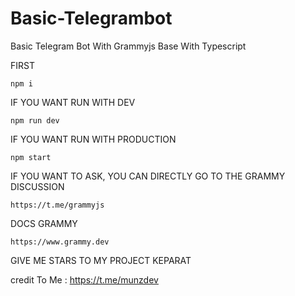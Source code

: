 # Basic-Telegrambot
Basic Telegram Bot With Grammyjs Base With Typescript

FIRST
```
npm i
```

IF YOU WANT RUN WITH DEV 
```
npm run dev
```

IF YOU WANT RUN WITH PRODUCTION
```
npm start
```

IF YOU WANT TO ASK, YOU CAN DIRECTLY GO TO THE GRAMMY DISCUSSION
```
https://t.me/grammyjs
```

DOCS GRAMMY
```
https://www.grammy.dev
```

GIVE ME STARS TO MY PROJECT KEPARAT

credit To Me : https://t.me/munzdev
